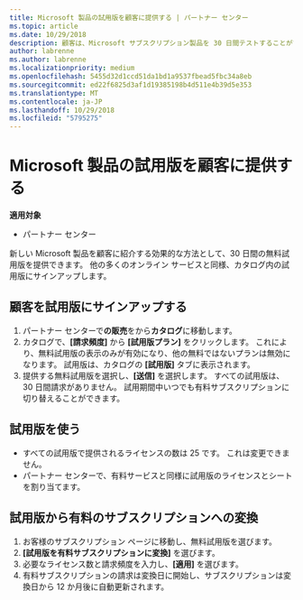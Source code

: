 ```yaml
---
title: Microsoft 製品の試用版を顧客に提供する | パートナー センター
ms.topic: article
ms.date: 10/29/2018
description: 顧客は、Microsoft サブスクリプション製品を 30 日間テストすることができます。
author: labrenne
ms.author: labrenne
ms.localizationpriority: medium
ms.openlocfilehash: 5455d32d1ccd51da1bd1a9537fbead5fbc34a8eb
ms.sourcegitcommit: ed22f6825d3af1d19385198b4d511e4b39d5e353
ms.translationtype: MT
ms.contentlocale: ja-JP
ms.lasthandoff: 10/29/2018
ms.locfileid: "5795275"
---
```

# <a name="offer-your-customers-trials-of-microsoft-products"></a>Microsoft 製品の試用版を顧客に提供する

**適用対象**

-  パートナー センター

新しい Microsoft 製品を顧客に紹介する効果的な方法として、30 日間の無料試用版を提供できます。 他の多くのオンライン サービスと同様、カタログ内の試用版にサインアップします。  

## <a name="sign-your-customer-up-for-a-trial"></a>顧客を試用版にサインアップする

1.  パートナー センターで**の販売**をから**カタログ**に移動します。 
2.  カタログで、**[請求頻度]** から **[試用版プラン]** をクリックします。 これにより、無料試用版の表示のみが有効になり、他の無料ではないプランは無効になります。 試用版は、カタログの **[試用版]** タブに表示されます。
3.  提供する無料試用版を選択し、**[送信]** を選択します。 すべての試用版は、30 日間請求がありません。 試用期間中いつでも有料サブスクリプションに切り替えることができます。

## <a name="using-the-trial"></a>試用版を使う

- すべての試用版で提供されるライセンスの数は 25 です。 これは変更できません。
- パートナー センターで、有料サービスと同様に試用版のライセンスとシートを割り当てます。

## <a name="converting-a-trial-to-a-paid-subscription"></a>試用版から有料のサブスクリプションへの変換

1.  お客様のサブスクリプション ページに移動し、無料試用版を選びます。
2.  **[試用版を有料サブスクリプションに変換]** を選びます。
3.  必要なライセンス数と請求頻度を入力し、**[適用]** を選びます。
4.  有料サブスクリプションの請求は変換日に開始し、サブスクリプションは変換日から 12 か月後に自動更新されます。 

